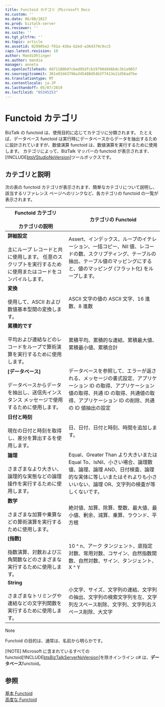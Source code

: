 ```yaml
---
title: Functoid カテゴリ |Microsoft Docs
ms.custom: ''
ms.date: 06/08/2017
ms.prod: biztalk-server
ms.reviewer: ''
ms.suite: ''
ms.tgt_pltfrm: ''
ms.topic: article
ms.assetid: 029905e2-f01a-436a-b2ed-a364379c9cc5
caps.latest.revision: 10
author: MandiOhlinger
ms.author: mandia
manager: anneta
ms.openlocfilehash: 0d71180b97cbad95dfcb19798dd46bdc3b1a9057
ms.sourcegitcommit: 381e83d43796a345488d54b3f7413e11d56ad7be
ms.translationtype: MT
ms.contentlocale: ja-JP
ms.lasthandoff: 05/07/2019
ms.locfileid: "65345253"
---
```

# <a name="functoid-categories"></a>Functoid カテゴリ
BizTalk の functoid は、使用目的に応じてカテゴリに分類されます。 たとえば、データベース functoid は実行時にデータベースからデータを抽出するために設計されていますが、数値演算 functoid は、数値演算を実行するために使用します。 カテゴリによって、BizTalk マッパーの functoid が表示されます、[!INCLUDE[btsVStudioNoVersion](../includes/btsvstudionoversion-md.md)]ツールボックスです。 

## <a name="categories--description"></a>カテゴリと説明
次の表の functoid カテゴリが表示されます、簡単なカテゴリについて説明し、該当するリファレンス ページへのリンクなど、各カテゴリの functoid の一覧が表示されます。  
  
|Functoid カテゴリ <br/><br/> カテゴリの説明|カテゴリの Functoid|  
|---|---|  
|**詳細設定** <br /><br /> 主にループ レコードと共に使用します。 任意のスクリプトを実行するために使用またはコードをコンパイルします。|Assert、インデックス、ループのイテレーション、一括コピー、Nil 値、レコードの数、スクリプティング、テーブルの抽出、テーブル値のマッピングにすると、値のマッピング (フラット化) をループします。|  
|**変換** <br /><br /> 使用して、ASCII および数値基本型間の変換します。|ASCII 文字の値の ASCII 文字、16 進数、8 進数|  
|**累積的です** <br /><br /> 平均および連結などのレコードをループで算術演算を実行するために使用します。|累積平均、累積的な連結、累積最大値、累積最小値、累積合計|  
|**[データベース]** <br /><br /> データベースからデータを抽出し、送信先インスタンス メッセージで使用するために使用します。|データベースを参照して、エラーが返される、メッセージの書式設定、アプリケーション ID の取得、アプリケーション値の取得、共通 ID の取得、共通値の取得、アプリケーション ID の削除、共通の ID 値抽出の設定|  
|**日付と時刻** <br /><br /> 現在の日付と時刻を取得し、差分を算出するを使用します。|日、日付、日付と時刻、時間を追加します。|  
|**論理** <br /><br /> さまざまなより大きい、論理的な実態などの論理操作を実行するために使用します。|Equal、Greater Than より大きいまたは Equal To、IsNil、小さい場合、論理数値、論理、論理 AND、日付検査、論理的な実体に等しいまたはそれよりも小さいいない、論理 OR、文字列の検査が等しくないです。|  
|**数学** <br /><br /> さまざまな加算や乗算などの算術演算を実行するために使用します。|絶対値、加算、除算、整数、最大値、最小値、剰余、減算、乗算、ラウンド、平方根|  
|**[指数]** <br /><br /> 指数演算、対数および三角関数などのさまざまな実行するために使用します。|10 ^ n、アーク タンジェント、底指定対数、常用対数、コサイン、自然指数関数、自然対数、サイン、タンジェント、X ^ Y|  
|**String** <br /><br /> さまざまなトリミングや連結などの文字列関数を実行するために使用します。|小文字、サイズ、文字列の連結、文字列の抽出、文字列の検索文字列を左、文字列左スペース削除、文字列、文字列右スペース削除、大文字|  
  
> [!NOTE]
>  Functoid の目的は、通常は、名前から明らかです。  
> 
> [!NOTE]
>  Microsoft に含まれているすべての functoid[!INCLUDE[btsBizTalkServerNoVersion](../includes/btsbiztalkservernoversion-md.md)]を除きインライン c# は、**データベース**functoid。  
  
## <a name="see-also"></a>参照  
 [基本 Functoid](../core/basic-functoids.md)   
 [高度な Functoid](../core/advanced-functoids.md)